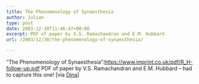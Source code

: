 ```yaml
---
title: The Phenomenology of Synaesthesia
author: Julian
type: post
date: 2003-12-30T11:46:47+00:00
excerpt: PDF of paper by V.S. Ramachandran and E.M. Hubbard
url: /2003/12/30/the-phenomenology-of-synaesthesia/

---
```

&#8220;The Phenomenology of Synaesthesia&#8221;:https://www.imprint.co.uk/pdf/R_H-follow-up.pdf PDF of paper by V.S. Ramachandran and E.M. Hubbard &#8211; had to capture this one! [via [Dina][1]]

 [1]: https://radio.weblogs.com/0121664/ "Conversations with Dina"